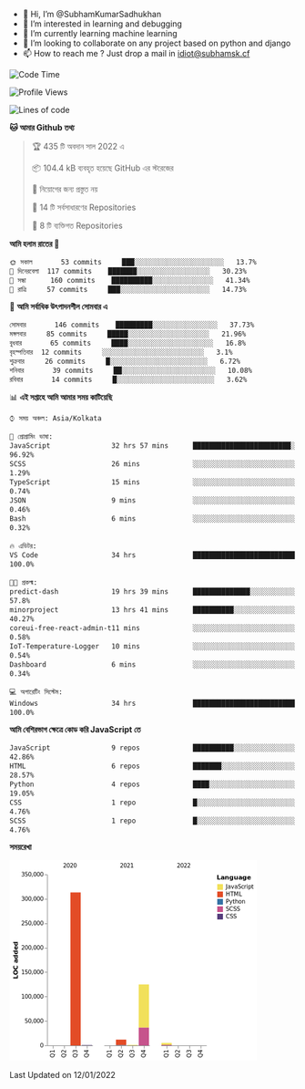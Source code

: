 - 👋 Hi, I’m @SubhamKumarSadhukhan
- 👀 I’m interested in learning and debugging
- 🌱 I’m currently learning machine learning
- 💞️ I’m looking to collaborate on any project based on python and django
- 📫 How to reach me ?
      Just drop a mail in idiot@subhamsk.cf

<!---
SubhamKumarSadhukhan/SubhamKumarSadhukhan is a ✨ special ✨ repository because its `README.md` (this file) appears on your GitHub profile.
You can click the Preview link to take a look at your changes.
--->


<!--START_SECTION:waka-->
![Code Time](http://img.shields.io/badge/Code%20Time-64%20hrs%2020%20mins-blue)

![Profile Views](http://img.shields.io/badge/%E0%A6%AA%E0%A7%8D%E0%A6%B0%E0%A7%8B%E0%A6%AB%E0%A6%BE%E0%A6%87%E0%A6%B2%20%E0%A6%A6%E0%A6%B0%E0%A7%8D%E0%A6%B6%E0%A6%A8-76-blue)

![Lines of code](https://img.shields.io/badge/%E0%A6%B9%E0%A7%8D%E0%A6%AF%E0%A6%BE%E0%A6%B2%E0%A7%8B%20%E0%A6%93%E0%A6%AF%E0%A6%BC%E0%A6%BE%E0%A6%B0%E0%A7%8D%E0%A6%B2%E0%A7%8D%E0%A6%A1%20%E0%A6%A5%E0%A7%87%E0%A6%95%E0%A7%87%20%E0%A6%86%E0%A6%AE%E0%A6%BF%20%E0%A6%B2%E0%A6%BF%E0%A6%96%E0%A7%87%E0%A6%9B%E0%A6%BF-457%20Thousand%20%E0%A6%95%E0%A7%8B%E0%A6%A1%E0%A7%87%E0%A6%B0%20%E0%A6%B2%E0%A6%BE%E0%A6%87%E0%A6%A8-blue)

**🐱 আমার Github তথ্য** 

> 🏆 435 টি অবদান সাল 2022 এ
 > 
> 📦 104.4 kB ব্যবহৃত হয়েছে GitHub এর স্টরেজের 
 > 
> 🚫 নিয়োগের জন্য প্রস্তুত নয়
 > 
> 📜 14 টি সর্বসাধারণের Repositories 
 > 
> 🔑 8 টি ব্যক্তিগত Repositories  
 > 
**আমি হলাম রাতের 🦉** 

```text
🌞 সকাল       53 commits     ███░░░░░░░░░░░░░░░░░░░░░░   13.7% 
🌆 দিনেরবেলা  117 commits    ███████░░░░░░░░░░░░░░░░░░   30.23% 
🌃 সন্ধা      160 commits    ██████████░░░░░░░░░░░░░░░   41.34% 
🌙 রাত্রি     57 commits     ███░░░░░░░░░░░░░░░░░░░░░░   14.73%

```
📅 **আমি সর্বাধিক উৎপাদনশীল সোমবার এ** 

```text
সোমবার       146 commits    █████████░░░░░░░░░░░░░░░░   37.73% 
মঙ্গলবার     85 commits     █████░░░░░░░░░░░░░░░░░░░░   21.96% 
বুধবার       65 commits     ████░░░░░░░░░░░░░░░░░░░░░   16.8% 
বৃহস্পতিবার  12 commits     ░░░░░░░░░░░░░░░░░░░░░░░░░   3.1% 
শুক্রবার     26 commits     █░░░░░░░░░░░░░░░░░░░░░░░░   6.72% 
শনিবার       39 commits     ██░░░░░░░░░░░░░░░░░░░░░░░   10.08% 
রবিবার       14 commits     █░░░░░░░░░░░░░░░░░░░░░░░░   3.62%

```


📊 **এই সপ্তাহে আমি আমার সময় কাটিয়েছি** 

```text
⌚︎ সময় অঞ্চল: Asia/Kolkata

💬 প্রোগ্রামিং ভাষা: 
JavaScript               32 hrs 57 mins      ████████████████████████░   96.92% 
SCSS                     26 mins             ░░░░░░░░░░░░░░░░░░░░░░░░░   1.29% 
TypeScript               15 mins             ░░░░░░░░░░░░░░░░░░░░░░░░░   0.74% 
JSON                     9 mins              ░░░░░░░░░░░░░░░░░░░░░░░░░   0.46% 
Bash                     6 mins              ░░░░░░░░░░░░░░░░░░░░░░░░░   0.32%

🔥 এডিটর: 
VS Code                  34 hrs              █████████████████████████   100.0%

🐱‍💻 প্রকল্ম: 
predict-dash             19 hrs 39 mins      ██████████████░░░░░░░░░░░   57.8% 
minorproject             13 hrs 41 mins      ██████████░░░░░░░░░░░░░░░   40.27% 
coreui-free-react-admin-t11 mins             ░░░░░░░░░░░░░░░░░░░░░░░░░   0.58% 
IoT-Temperature-Logger   10 mins             ░░░░░░░░░░░░░░░░░░░░░░░░░   0.54% 
Dashboard                6 mins              ░░░░░░░░░░░░░░░░░░░░░░░░░   0.34%

💻 অপারেটিং সিস্টেম: 
Windows                  34 hrs              █████████████████████████   100.0%

```

**আমি বেশিরভাগ ক্ষেত্রে কোড করি JavaScript তে** 

```text
JavaScript               9 repos             ██████████░░░░░░░░░░░░░░░   42.86% 
HTML                     6 repos             ███████░░░░░░░░░░░░░░░░░░   28.57% 
Python                   4 repos             ████░░░░░░░░░░░░░░░░░░░░░   19.05% 
CSS                      1 repo              █░░░░░░░░░░░░░░░░░░░░░░░░   4.76% 
SCSS                     1 repo              █░░░░░░░░░░░░░░░░░░░░░░░░   4.76%

```


**সময়রেখা**

![Chart not found](https://raw.githubusercontent.com/SubhamKumarSadhukhan/SubhamKumarSadhukhan/main/charts/bar_graph.png) 


 Last Updated on 12/01/2022
<!--END_SECTION:waka-->
